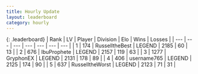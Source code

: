 ```yaml
---
title: Hourly Update
layout: leaderboard
category: hourly
---
```


{: .leaderboard}
| Rank | LV | Player | Division | Elo | Wins | Losses |
| --- | --- | --- | --- | --- | --- | --- |
| <span data-change="0">1</span> | 174 | <span title="ID: 547266">RusselltheBest</span> | LEGEND | <span data-change="0">2185</span> | <span data-change="0">60</span> | <span data-change="0">13</span> |
| <span data-change="0">2</span> | 676 | <span title="ID: 362352">IbuProphete</span> | LEGEND | <span data-change="0">2157</span> | <span data-change="0">119</span> | <span data-change="0">63</span> |
| <span data-change="0">3</span> | 1277 | <span title="ID: 315148">GryphonEX</span> | LEGEND | <span data-change="0">2131</span> | <span data-change="0">178</span> | <span data-change="0">89</span> |
| <span data-change="0">4</span> | 406 | <span title="ID: 188640">username765</span> | LEGEND | <span data-change="0">2125</span> | <span data-change="0">174</span> | <span data-change="0">90</span> |
| <span data-change="0">5</span> | 637 | <span title="ID: 388751">RusselltheWorst</span> | LEGEND | <span data-change="0">2123</span> | <span data-change="0">71</span> | <span data-change="0">31</span> |